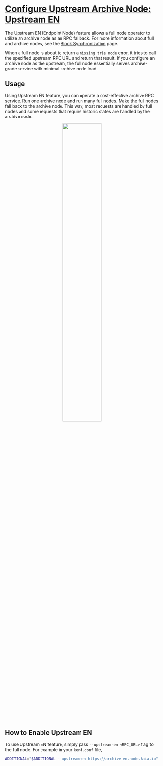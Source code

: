 # [Configure Upstream Archive Node: Upstream EN](https://docs.kaia.io/misc/operation/upstream-en)

The Upstream EN (Endpoint Node) feature allows a full node operator to utilize an archive node as an RPC fallback. For more information about full and archive nodes, see the [Block Synchronization](../../learn/storage/block-sync.md) page.

When a full node is about to return a `missing trie node` error, it tries to call the specified upstream RPC URL and return that result. If you configure an archive node as the upstream, the full node essentially serves archive-grade service with minimal archive node load.

## Usage

Using Upstream EN feature, you can operate a cost-effective archive RPC service. Run one archive node and run many full nodes. Make the full nodes fall back to the archive node. This way, most requests are handled by full nodes and some requests that require historic states are handled by the archive node.

<p align="center"><img src="/img/learn/upstream_en.png" width="50%"/></p>

## How to Enable Upstream EN

To use Upstream EN feature, simply pass `--upstream-en <RPC_URL>` flag to the full node. For example in your `kend.conf` file,

```sh
ADDITIONAL="$ADDITIONAL --upstream-en https://archive-en.node.kaia.io"
```